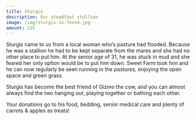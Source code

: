 ```yaml
---
title: Sturgis
description: Our steadfast stallion
image: /img/sturgis-in-fence.jpg
amount: 225
---
```


Sturgis came to us from a local woman who’s pasture had flooded. Because he was a stallion he had to be kept separate from the mares and she had no other place to put him. At the senior age of 31, he was stuck in mud and she feared her only option would be to put him down. Sweet Farm took him and he can now regularly be seen running in the pastures, enjoying the open space and green grass.

Sturgis has become the best friend of Gizmo the cow, and you can almost always find the two hanging out, playing together or bathing each other.

Your donations go to his food, bedding, senior medical care and plenty of carrots & apples as treats!